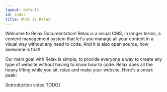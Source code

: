 ```yaml
---
layout: default
id: index
title: What is Relax
---
```


Welcome to Relax Documentation! Relax is a visual CMS, in longer terms, a content management system that let's you manage all your content in a visual way without any need to code. And it is also open source, how awesome is that!


Our main goal with Relax is simple, to provide everyone a way to create any type of website without having to know how to code. Relax does all the heavy lifting while you sit, relax and make your website. Here's a sneak peak:

[Introduction video TODO]
